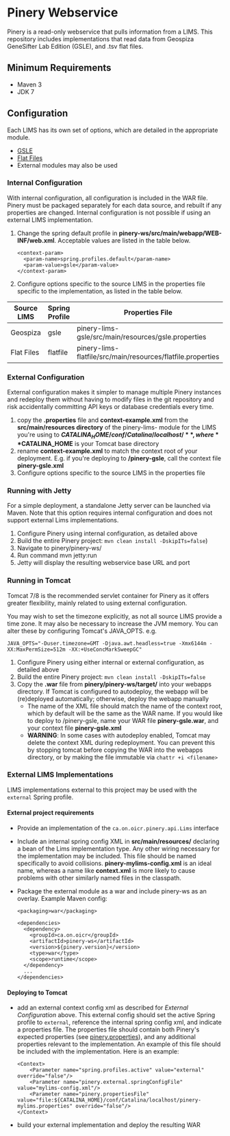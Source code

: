 # Pinery Webservice

Pinery is a read-only webservice that pulls information from a LIMS. This repository includes
implementations that read data from Geospiza GeneSifter Lab Edition (GSLE), and .tsv flat files.

## Minimum Requirements

* Maven 3
* JDK 7

## Configuration

Each LIMS has its own set of options, which are detailed in the appropriate module.

* [GSLE](../pinery-lims-gsle)
* [Flat Files](../pinery-lims-flatfile)
* External modules may also be used

### Internal Configuration

With internal configuration, all configuration is included in the WAR file. Pinery must be packaged
separately for each data source, and rebuilt if any properties are changed. Internal configuration
is not possible if using an external LIMS implementation.

1. Change the spring default profile in **pinery-ws/src/main/webapp/WEB-INF/web.xml**. Acceptable
values are listed in the table below.

    ```
    <context-param>
      <param-name>spring.profiles.default</param-name>
      <param-value>gsle</param-value>
    </context-param>
    ```

2. Configure options specific to the source LIMS in the properties file specific to the implementation,
as listed in the table below.

| Source LIMS | Spring Profile | Properties File |
| ----------- | -------------- | --------------- |
| Geospiza | gsle | pinery-lims-gsle/src/main/resources/gsle.properties |
| Flat Files | flatfile | pinery-lims-flatfile/src/main/resources/flatfile.properties |

### External Configuration

External configuration makes it simpler to manage multiple Pinery instances and redeploy them without
having to modify files in the git repository and risk accidentally committing API keys or database
credentials every time.

1. copy the **.properties** file and **context-example.xml** from the **src/main/resources directory**
of the pinery-lims-<LIMS> module for the LIMS you're using to **$CATALINA_HOME/conf/Catalina/localhost/**,
where **$CATALINA_HOME** is your Tomcat base directory
2. rename **context-example.xml** to match the context root of your deployment. E.g. if you're
deploying to **/pinery-gsle**, call the context file **pinery-gsle.xml**
3. Configure options specific to the source LIMS in the properties file

### Running with Jetty

For a simple deployment, a standalone Jetty server can be launched via Maven. Note that this
option requires internal configuration and does not support external Lims implementations.

1. Configure Pinery using internal configuration, as detailed above
2. Build the entire Pinery project: `mvn clean install -DskipITs=false`)
3. Navigate to pinery/pinery-ws/
4. Run command mvn jetty:run
5. Jetty will display the resulting webservice base URL and port

### Running in Tomcat

Tomcat 7/8 is the recommended servlet container for Pinery as it offers greater flexibility, mainly
related to using external configuration.

You may wish to set the timezone explicitly, as not all source LIMS provide a time zone. It may also
be necessary to increase the JVM memory. You can alter these by configuring Tomcat's JAVA_OPTS. e.g.

```
JAVA_OPTS="-Duser.timezone=GMT -Djava.awt.headless=true -Xmx6144m -XX:MaxPermSize=512m -XX:+UseConcMarkSweepGC"
```

1. Configure Pinery using either internal or external configuration, as detailed above
2. Build the entire Pinery project: `mvn clean install -DskipITs=false`
3. Copy the **.war** file from **pinery/pinery-ws/target/** into your webapps directory. If Tomcat is
configured to autodeploy, the webapp will be (re)deployed automatically; otherwise, deploy the webapp manually
   * The name of the XML file should match the name of the context root, which by default will be the same
   as the WAR name. If you would like to deploy to /pinery-gsle, name your WAR file **pinery-gsle.war**, and your
   context file **pinery-gsle.xml**
   * **WARNING**: In some cases with autodeploy enabled, Tomcat may delete the context XML during redeployment.
   You can prevent this by stopping tomcat before copying the WAR into the webapps directory, or by making the
   file immutable via `chattr +i <filename>`

### External LIMS Implementations

LIMS implementations external to this project may be used with the `external` Spring profile.

#### External project requirements

* Provide an implementation of the `ca.on.oicr.pinery.api.Lims` interface
* Include an internal spring config XML in **src/main/resources/** declaring a bean of the Lims
implementation type. Any other wiring necessary for the implementation may be included. This file should
be named specifically to avoid collisions. **pinery-mylims-config.xml** is an ideal name, whereas
a name like **context.xml** is more likely to cause problems with other similarly named files in the
classpath.
* Package the external module as a war and include pinery-ws as an overlay. Example Maven config:

    ```
    <packaging>war</packaging>
    
    <dependencies>
      <dependency>
        <groupId>ca.on.oicr</groupId>
        <artifactId>pinery-ws</artifactId>
        <version>${pinery.version}</version>
        <type>war</type>
        <scope>runtime</scope>
      </dependency>
      ...
    </dependencies>
    ```

#### Deploying to Tomcat

* add an external context config xml as described for _External Configuration_ above. This external
  config should set the active Spring profile to `external`, reference the internal spring config xml,
  and indicate a properties file. The properties file should contain both Pinery's expected properties
  (see [pinery.properties](src/main/resources/pinery.properties)), and any additional properties relevant
  to the implementation. An example of this file should be included with the implementation. Here is an
  example:

    ```
    <Context>
        <Parameter name="spring.profiles.active" value="external" override="false"/>
        <Parameter name="pinery.external.springConfigFile" value="mylims-config.xml"/>
        <Parameter name="pinery.propertiesFile" value="file:${CATALINA_HOME}/conf/Catalina/localhost/pinery-mylims.properties" override="false"/>
    </Context>
    ```
* build your external implementation and deploy the resulting WAR
